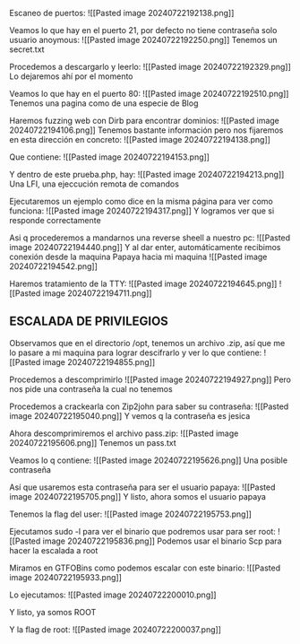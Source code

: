 Escaneo de puertos:
![[Pasted image 20240722192138.png]]

Veamos lo que hay en el puerto 21, por defecto no tiene contraseña solo usuario anoymous:
![[Pasted image 20240722192250.png]]
Tenemos un secret.txt

Procedemos a descargarlo y leerlo:
![[Pasted image 20240722192329.png]]
Lo dejaremos ahí por el momento

Veamos lo que hay en el puerto 80:
![[Pasted image 20240722192510.png]]
Tenemos una pagina como de una especie de Blog

Haremos fuzzing web con Dirb para encontrar dominios:
![[Pasted image 20240722194106.png]]
Tenemos bastante información pero nos fijaremos en esta dirección en concreto:
![[Pasted image 20240722194138.png]]

Que contiene:
![[Pasted image 20240722194153.png]]

Y dentro de este prueba.php, hay:
![[Pasted image 20240722194213.png]]
Una LFI, una ejeccución remota de comandos

Ejecutaremos un ejemplo como dice en la misma página para ver como funciona:
![[Pasted image 20240722194317.png]]
Y logramos ver que si responde correctamente

Asi q procederemos a mandarnos una reverse sheell a nuestro pc:
![[Pasted image 20240722194440.png]]
Y al dar enter, automáticamente recibimos conexión desde la maquina Papaya hacia mi maquina
![[Pasted image 20240722194542.png]]

Haremos tratamiento de la TTY:
![[Pasted image 20240722194645.png]]
![[Pasted image 20240722194711.png]]

## ESCALADA DE PRIVILEGIOS 

Observamos que en el directorio /opt, tenemos un archivo .zip, así que me lo pasare a mi maquina para lograr descifrarlo y ver lo que contiene:
![[Pasted image 20240722194855.png]]

Procedemos a descomprimirlo
![[Pasted image 20240722194927.png]]
Pero nos pide una contraseña la cual no tenemos

Procedemos a crackearla con Zip2john para saber su contraseña:
![[Pasted image 20240722195040.png]]
Y vemos q la contraseña es jesica

Ahora descomprimiremos el archivo pass.zip:
![[Pasted image 20240722195606.png]]
Tenemos un pass.txt

Veamos lo q contiene:
![[Pasted image 20240722195626.png]]
Una posible contraseña 

Así que usaremos esta contraseña para ser el usuario papaya:
![[Pasted image 20240722195705.png]]
Y listo, ahora somos  el usuario papaya

Tenemos la flag del user:
![[Pasted image 20240722195753.png]]


Ejecutamos sudo -l para ver el binario que podremos usar para ser root:
![[Pasted image 20240722195836.png]]
Podemos usar el binario Scp para hacer la escalada a root

Miramos en GTFOBins como podemos escalar con este binario:
![[Pasted image 20240722195933.png]]

Lo ejecutamos:
![[Pasted image 20240722200010.png]]

Y listo, ya somos ROOT

Y la flag de root:
![[Pasted image 20240722200037.png]]




